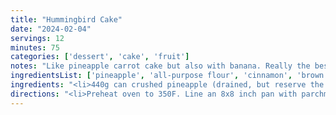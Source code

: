 ```yaml
---
title: "Hummingbird Cake"
date: "2024-02-04"
servings: 12
minutes: 75
categories: ['dessert', 'cake', 'fruit']
notes: "Like pineapple carrot cake but also with banana. Really the best-case scenario."
ingredientsList: ['pineapple', 'all-purpose flour', 'cinnamon', 'brown sugar', 'shredded coconut', 'banana', 'eggs', 'oil']
ingredients: "<li>440g can crushed pineapple (drained, but reserve the juice)</li><li>1 1/2 cups all-purpose flour</li><li>1/2 tsp baking powder</li><li>1/2 tsp baking soda</li><li>1/2 tsp salt</li><li>1/2 tsp cinnamon</li><li>3/4 cup brown sugar</li><li>1/2 cup shredded coconut</li><li>3 bananas, mashed</li><li>2 eggs</li><li>3/4 cup olive oil</li>"
directions: "<li>Preheat oven to 350F. Line an 8x8 inch pan with parchment paper; set aside.</li><li>Drain pineapple and keep 1/4 cup of the juice.</li><li>Sift flours, baking soda, cinnamon, and brown sugar into a bowl. Add the coconut.</li><li>In a separate bowl combine the bananas, eggs, oil, and pineapple juice.</li><li>Add the dry ingredients and pineapple to the wet and combine.</li><li>Pour into the prepared cake tin. Bake for 43-50 mins until a toothpick inserted into the center of the cake comes out clean.</li><li>Allow to cool, then dust with icing sugar to serve.</li>"
---
```

